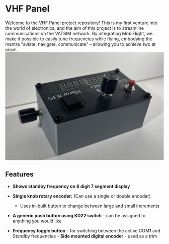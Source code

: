 # VHF Panel
Welcome to the VHF Panel project repository! This is my first venture into the world of electronics, and the aim of this project is to streamline communications on the VATSIM network. By integrating MobiFlight, we make it possible to easily tune frequencies while flying, embodying the mantra "aviate, navigate, communicate" – allowing you to achieve two at once. 
![](images/main.jpeg)
## Features  
- **Shows standby frequency on 8 digit 7 segment display**

- **Single knob rotary encoder:** (Can use a single or double encoder)
  - Uses in-built button to change between large and small increments
  
 - **A generic push button using KD22 switch** - can be assigned to anything you would like

-  **Frequency toggle button** - for switching between the active COM1 and Standby frequencies - **Side mounted digital encoder** - used as a trim

##



